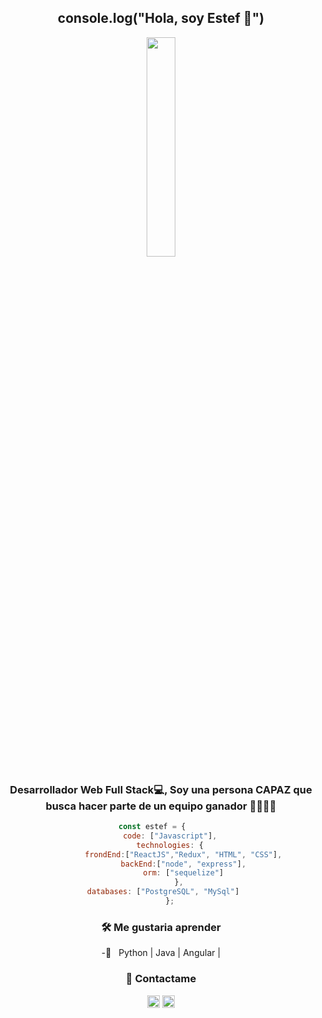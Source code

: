 

<h2 align= "center"><b> console.log("Hola, soy Estef 🌻")</b></h2>
<div align="center"><img width= 30% src="https://media.giphy.com/media/SUtKUblVAvwMkTvaiT/giphy.gif"</div>
<h3 align= "center">Desarrollador Web Full Stack💻, Soy una persona CAPAZ que busca hacer parte de un equipo ganador 🤜🏾🤛🏻</h3>


```javascript
const estef = {    
    code: ["Javascript"],
    technologies: {
          frondEnd:["ReactJS","Redux", "HTML", "CSS"],
          backEnd:["node", "express"],
          orm: ["sequelize"]
        },
        databases: ["PostgreSQL", "MySql"]       
    };
```

<h3>🛠 Me gustaria aprender</h3>

-🧠 &nbsp; Python | Java | Angular |

<h3>👋 Contactame</h3>
  
<p align="center">
  <a href="mailto:estefanydiaz@75gmail.com?subject=PRUEBA&body=Hola!"><img src="https://cdn.jsdelivr.net/npm/simple-icons@3.0.1/icons/gmail.svg" height="20" width="20" /></a>
  <a href="https://www.linkedin.com/in/estefany-diaz-guizao/"><img src="https://cdn.jsdelivr.net/npm/simple-icons@3.0.1/icons/linkedin.svg" height="20"     width="20" /></a>
</p>  

  
